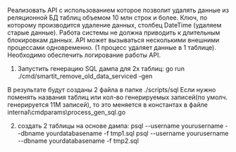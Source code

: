 Реализовать API с использованием которое позволит удалять данные из реляционной БД  таблиц объемом 10 млн строк и более. Ключ, по которому производится удаление данных, столбец DateTime (удаляем старые данные). Работа системы не должна приводить к длительным блокировкам данных. АPI может вызываться несколькими внешними процессами одновременно. (1 процесс удаляет данные в 1 таблице). Необходимо обеспечить логирование работы API.  


1) Запустить генерацию SQL дампа для 2х таблиц:
go run ./cmd/smartit_remove_old_data_serviced -gen

В результате будут созданы 2 файла в папке ./scripts/sql
Если нужно поменять названия таблиц или кол-во генерируемых записей(по умолч. генерируется 11М записей), то
это меняется в константах в файле  internal\cmdparams\process_gen_sql.go

2) создать 2 таблицы на основе дампа:
psql --username yourusername --dbname yourdatabasename -f tmp1.sql
psql --username yourusername --dbname yourdatabasename -f tmp2.sql


